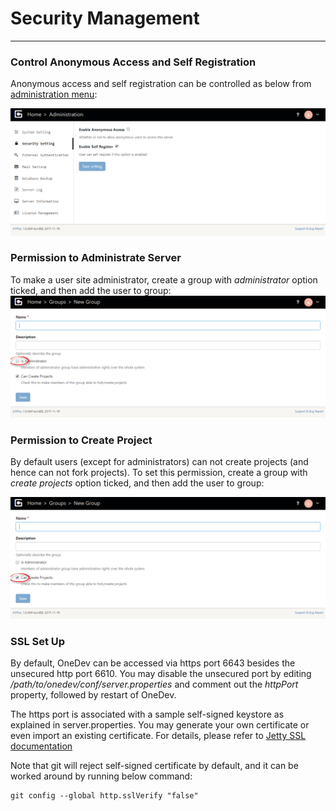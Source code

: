 # Security Management
--------------------

### Control Anonymous Access and Self Registration

Anonymous access and self registration can be controlled as below from [administration menu](server-administration-menu.md):

![security-setting.png](images/security-setting.png)

### Permission to Administrate Server

To make a user site administrator, create a group with _administrator_ option ticked, and then add the user to group:
![administer-server-permission.png](images/administer-server-permission.png)

### Permission to Create Project

By default users (except for administrators) can not create projects (and hence can not fork projects). To set this permission, create a group with _create projects_ option ticked, and then add the user to group:

![create-project-permission.png](images/create-project-permission.png)

### SSL Set Up

By default, OneDev can be accessed via https port 6643 besides the unsecured http port 6610. You may disable the unsecured port by editing _/path/to/onedev/conf/server.properties_ and comment out the _httpPort_ property, followed by restart of OneDev. 

The https port is associated with a sample self-signed keystore as explained in server.properties. You may generate your own certificate or even import an existing certificate. For details, please refer to [Jetty SSL documentation](http://www.eclipse.org/jetty/documentation/current/configuring-ssl.html)

Note that git will reject self-signed certificate by default, and it can be worked around by running below command:
```
git config --global http.sslVerify "false"
```